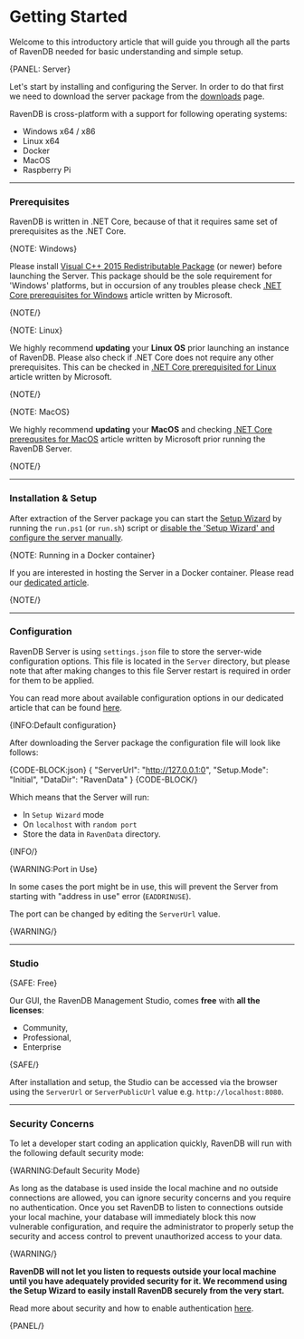 # Getting Started

Welcome to this introductory article that will guide you through all the parts of RavenDB needed for basic understanding and simple setup.

{PANEL: Server}

Let's start by installing and configuring the Server. In order to do that first we need to download the server package from the [downloads](https://ravendb.net/downloads) page.

RavenDB is cross-platform with a support for following operating systems:

- Windows x64 / x86
- Linux x64
- Docker 
- MacOS
- Raspberry Pi

---

### Prerequisites

RavenDB is written in .NET Core, because of that it requires same set of prerequisites as the .NET Core.

{NOTE: Windows}

Please install [Visual C++ 2015 Redistributable Package](https://support.microsoft.com/en-us/help/2977003/the-latest-supported-visual-c-downloads) (or newer) before launching the Server. This package should be the sole requirement for 'Windows' platforms, but in occursion of any troubles please check [.NET Core prerequisites for Windows](https://docs.microsoft.com/en-us/dotnet/core/windows-prerequisites) article written by Microsoft.

{NOTE/}

{NOTE: Linux}

We highly recommend **updating** your **Linux OS** prior launching an instance of RavenDB. Please also check if .NET Core does not require any other prerequisites. This can be checked in [.NET Core prerequisited for Linux](https://docs.microsoft.com/en-us/dotnet/core/linux-prerequisites) article written by Microsoft.

{NOTE/}

{NOTE: MacOS}

We highly recommend **updating** your **MacOS** and checking [.NET Core prerequsites for MacOS](https://docs.microsoft.com/en-us/dotnet/core/macos-prerequisites) article written by Microsoft prior running the RavenDB Server.

{NOTE/}

---

### Installation & Setup

After extraction of the Server package you can start the [Setup Wizard](../start/installation/setup-wizard) by running the `run.ps1` (or `run.sh`) script or [disable the 'Setup Wizard' and configure the server manually](../start//installation/manual).

{NOTE: Running in a Docker container}

If you are interested in hosting the Server in a Docker container. Please read our [dedicated article](../start/installation/running-in-docker-container).

{NOTE/}

---

### Configuration

RavenDB Server is using `settings.json` file to store the server-wide configuration options. This file is located in the `Server` directory, but please note that after making changes to this file Server restart is required in order for them to be applied.

You can read more about available configuration options in our dedicated article that can be found [here](../server/configuration/configuration-options).

{INFO:Default configuration}

After downloading the Server package the configuration file will look like follows:

{CODE-BLOCK:json}
{
    "ServerUrl": "http://127.0.0.1:0",
    "Setup.Mode": "Initial",
    "DataDir": "RavenData"
}
{CODE-BLOCK/}

Which means that the Server will run:

- In `Setup Wizard` mode
- On `localhost` with `random port`
- Store the data in `RavenData` directory.

{INFO/}

{WARNING:Port in Use}

In some cases the port might be in use, this will prevent the Server from starting with "address in use" error (`EADDRINUSE`).

The port can be changed by editing the `ServerUrl` value.

{WARNING/}

---

### Studio

{SAFE: Free}

Our GUI, the RavenDB Management Studio, comes **free** with **all the licenses**:

- Community,
- Professional,
- Enterprise

{SAFE/}

After installation and setup, the Studio can be accessed via the browser using the `ServerUrl` or `ServerPublicUrl` value e.g. `http://localhost:8080`.

---

### Security Concerns

To let a developer start coding an application quickly, RavenDB will run with the following default security mode:

{WARNING:Default Security Mode}

As long as the database is used inside the local machine and no outside connections are allowed, you can ignore security concerns 
and you require no authentication. Once you set RavenDB to listen to connections outside your local machine, 
your database will immediately block this now vulnerable configuration, and require the administrator to properly setup the security and 
access control to prevent unauthorized access to your data.

{WARNING/}

**RavenDB will not let you listen to requests outside your local machine until you have adequately provided security for it. We recommend using the Setup Wizard to easily install RavenDB securely from the very start.**  

Read more about security and how to enable authentication [here](../server/security/overview).

{PANEL/}


